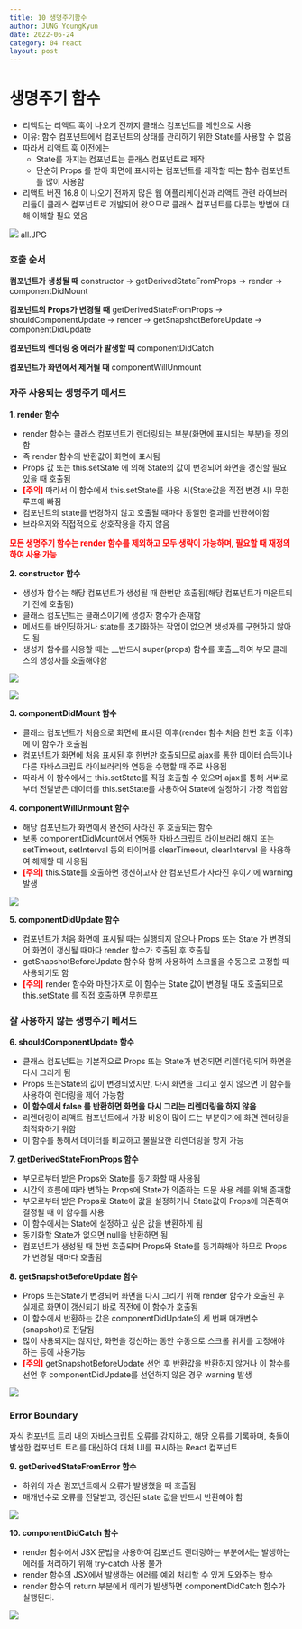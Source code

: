 ```yaml
---
title: 10 생명주기함수
author: JUNG YoungKyun
date: 2022-06-24
category: 04 react
layout: post
---
```


# 생명주기 함수

- 리액트는 리액트 훅이 나오기 전까지 클래스 컴포넌트를 메인으로 사용
- 이유: 함수 컴포넌트에서 컴포넌트의 상태를 관리하기 위한 State를 사용할 수 없음
- 따라서 리액트 훅 이전에는 
  - State를 가지는 컴포넌트는 클래스 컴포넌트로 제작
  - 단순히 Props 를 받아 화면에 표시하는 컴포넌트를 제작할 때는 함수 컴포넌트를 많이 사용함
- 리액트 버전 16.8 이 나오기 전까지 많은 웹 어플리케이션과 리액트 관련 라이브러리들이 클래스 컴포넌트로 개발되어 왔으므로 클래스 컴포넌트를 다루는 방법에 대해 이해할 필요 있음

![](../images\04\10//all.JPG)
all.JPG
      
### 호출 순서
   
__컴포넌트가 생성될 때__
constructor -> getDerivedStateFromProps -> render -> componentDidMount
   
__컴포넌트의 Props가 변경될 때__
getDerivedStateFromProps -> shouldComponentUpdate -> render -> getSnapshotBeforeUpdate -> componentDidUpdate
   
__컴포넌트의 렌더링 중 에러가 발생할 때__
componentDidCatch
   
__컴포넌트가 화면에서 제거될 때__
componentWillUnmount
         
### 자주 사용되는 생명주기 메서드
      
__1. render 함수__
   
- render 함수는 클래스 컴포넌트가 렌더링되는 부분(화면에 표시되는 부분)을 정의함
- 즉 render 함수의 반환값이 화면에 표시됨
- Props 값 또는 this.setState 에 의해 State의 값이 변경되어 화면을 갱신할 필요 있을 때 호출됨
- __<span style="color:red">[주의]</span>__ 따라서 이 함수에서 this.setState를 사용 시(State값을 직접 변경 시) 무한 루프에 빠짐
- 컴포넌트의 state를 변경하지 않고 호출될 때마다 동일한 결과를 반환해야함
- 브라우저와 직접적으로 상호작용을 하지 않음
      
__<span style="color:red">모든 생명주기 함수는 render 함수를 제외하고 모두 생략이 가능하며, 필요할 때 재정의하여 사용 가능</span>__
      
__2. constructor 함수__
   
- 생성자 함수는 해당 컴포넌트가 생성될 때 한번만 호출됨(해당 컴포넌트가 마운트되기 전에 호출됨)
- 클래스 컴포넌트는 클래스이기에 생성자 함수가 존재함
- 메서드를 바인딩하거나 state를 초기화하는 작업이 없으면 생성자를 구현하지 않아도 됨
- 생성자 함수를 사용할 때는 __반드시 super(props) 함수를 호출__하여 부모 클래스의 생성자를 호출해야함
      
![](../images\04\10/1.JPG)

![](../images\04\10//2.JPG)
      

__3. componentDidMount 함수__
- 클래스 컴포넌트가 처음으로 화면에 표시된 이후(render 함수 처음 한번 호출 이후)에 이 함수가 호출됨
- 컴포넌트가 화면에 처음 표시된 후 한번만 호출되므로 ajax를 통한 데이터 습득이나 다른 자바스크립트 라이브러리와 연동을 수행할 때 주로 사용됨
- 따라서 이 함수에서는 this.setState를 직접 호출할 수 있으며 ajax를 통해 서버로부터 전달받은 데이터를 this.setState를 사용하여 State에 설정하기 가장 적합함
      
__4. componentWillUnmount 함수__
- 해당 컴포넌트가 화면에서 완전히 사라진 후 호출되는 함수
- 보통 componentDidMount에서 연동한 자바스크립트 라이브러리 해지 또는 setTimeout, setInterval 등의 타이머를 clearTimeout, clearInterval 을 사용하여 해제할 때 사용됨
- __<span style="color:red">[주의]</span>__ this.State를 호출하면 갱신하고자 한 컴포넌트가 사라진 후이기에 warning 발생

![](../images\04\10//mount_unmount.JPG)
      
__5. componentDidUpdate 함수__
- 컴포넌트가 처음 화면에 표시될 때는 실행되지 않으나 Props 또는 State 가 변경되어 화면이 갱신될 때마다 render 함수가 호출된 후 호출됨
- getSnapshotBeforeUpdate 함수와 함께 사용하여 스크롤을 수동으로 고정할 때 사용되기도 함
- __<span style="color:red">[주의]</span>__ render 함수와 마찬가지로 이 함수는 State 값이 변경될 때도 호출되므로 this.setState 를 직접 호출하면 무한루프
         
### 잘 사용하지 않는 생명주기 메서드
         
__6. shouldComponentUpdate 함수__
- 클래스 컴포넌트는 기본적으로 Props 또는 State가 변경되면 리렌더링되어 화면을 다시 그리게 됨
- Props 또는State의 값이 변경되었지만, 다시 화면을 그리고 싶지 않으면 이 함수를 사용하여 렌더링을 제어 가능함
- __이 함수에서 false 를 반환하면 화면을 다시 그리는 리렌더링을 하지 않음__
- 리렌더링이 리액트 컴포넌트에서 가장 비용이 많이 드는 부분이기에 화면 렌더링을 최적화하기 위함
- 이 함수를 통해서 데이터를 비교하고 불필요한 리렌더링을 방지 가능
      

__7. getDerivedStateFromProps 함수__
- 부모로부터 받은 Props와 State를 동기화할 때 사용됨
- 시간의 흐름에 따라 변하는 Props에 State가 의존하는 드문 사용 례를 위해 존재함
- 부모로부터 받은 Props로 State에 값을 설정하거나 State값이 Props에 의존하여 결정될 때 이 함수를 사용
- 이 함수에서는 State에 설정하고 싶은 값을 반환하게 됨
- 동기화할 State가 없으면 null을 반환하면 됨
- 컴포넌트가 생성될 때 한번 호출되며 Props와 State를 동기화해야 하므로 Props가 변경될 때마다 호출됨
      

__8. getSnapshotBeforeUpdate 함수__
- Props 또는State가 변경되어 화면을 다시 그리기 위해 render 함수가 호출된 후 실제로 화면이 갱신되기 바로 직전에 이 함수가 호출됨
- 이 함수에서 반환하는 값은 componentDidUpdate의 세 번째 매개변수(snapshot)로 전달됨
- 많이 사용되지는 않지만, 화면을 갱신하는 동안 수동으로 스크롤 위치를 고정해야 하는 등에 사용가능
- __<span style="color:red">[주의]</span>__ getSnapshotBeforeUpdate 선언 후 반환값을 반환하지 않거나 이 함수를 선언 후 componentDidUpdate를 선언하지 않은 경우 warning 발생

![](../images\04\10//3.JPG)
      
### Error Boundary
자식 컴포넌트 트리 내의 자바스크립트 오류를 감지하고, 해당 오류를 기록하며, 충돌이 발생한 컴포넌트 트리를 대신하여 대체 UI를 표시하는 React 컴포넌트
         
__9. getDerivedStateFromError 함수__
- 하위의 자손 컴포넌트에서 오류가 발생했을 때 호출됨
- 매개변수로 오류를 전달받고, 갱신된 state 값을 반드시 반환해야 함

![](../images\04\10//4.JPG)

__10. componentDidCatch 함수__
- render 함수에서 JSX 문법을 사용하여 컴포넌트 렌더링하는 부분에서는 발생하는 에러를 처리하기 위해 try-catch 사용 불가
- render 함수의 JSX에서 발생하는 에러를 예외 처리할 수 있게 도와주는 함수
- render 함수의 return 부분에서 에러가 발생하면 componentDidCatch 함수가 실행된다.
     
![](../images\04\10//5.JPG)
